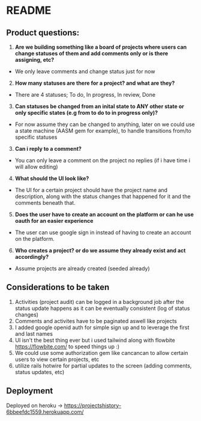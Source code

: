 # README
## Product questions:
1) **Are we building something like a board of projects where users can change statuses of them and add comments only or is there assigning, etc?**
- We only leave comments and change status just for now
2) **How many statuses are there for a project? and what are they?**
- There are 4 statuses; To do, In progress, In review, Done
3) **Can statuses be changed from an inital state to ANY other state or only specific states (e.g from to do to in progress only)?**
- For now assume they can be changed to anything, later on we could use a state machine (AASM gem for example), to handle transitions from/to specific statuses
3) **Can i reply to a comment?**
- You can only leave a comment on the project no replies (if i have time i will allow editing)
4) **What should the UI look like?**
- The UI for a certain project should have the project name and description, along with the status changes that happened for it and the comments beneath that.
5) **Does the user have to create an account on the platform or can he use oauth for an easier experience**
- The user can use google sign in instead of having to create an account on the platform.
6) **Who creates a project? or do we assume they already exist and act accordingly?**
- Assume projects are already created (seeded already)

## Considerations to be taken
1) Activities (project audit) can be logged in a background job after the status update happens as it can be eventually consistent (log of status changes)
2) Comments and activites have to be paginated aswell like projects
3) I added google openid auth for simple sign up and to leverage the first and last names
4) UI isn't the best thing ever but i used tailwind along with flowbite https://flowbite.com/ to speed things up :)
5) We could use some authorization gem like cancancan to allow certain users to view certain projects, etc
6) utilize rails hotwire for partial updates to the screen (adding comments, status updates, etc)


## Deployment
Deployed on heroku -> https://projectshistory-6bbeefdc1559.herokuapp.com/
